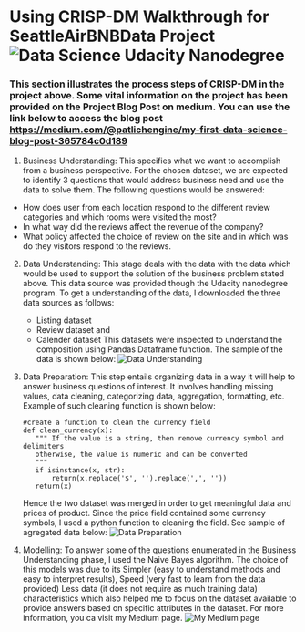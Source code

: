 # Using CRISP-DM Walkthrough for SeattleAirBNBData Project ![Data Science Udacity Nanodegree](https://miro.medium.com/max/1400/1*80Nz4D9AhCjxTfDPsAINGA.jpeg)
### This section illustrates the process steps of CRISP-DM in the project above. Some vital information on the project has been provided on the Project Blog Post on medium. You can use the link below to access the blog post https://medium.com/@patlichengine/my-first-data-science-blog-post-365784c0d189

1. Business Understanding: 
  This specifies what we want to accomplish from a business perspective. For the chosen dataset, we are expected to identify 3 questions that would address business need and use     the data to solve them. The following questions would be answered:
  * How does user from each location respond to the different review categories and which rooms were visited the most?
  * In what way did the reviews affect the revenue of the company?
  * What policy affected the choice of review on the site and in which was do they visitors respond to the reviews.

2. Data Understanding:
   This stage deals with the data with the data which would be used to support the solution of the business problem stated above. This data source was provided though the Udacity nanodegree program. To get a understanding of the data, I downloaded the three data sources as follows:
   * Listing dataset
   * Review dataset and
   * Calender dataset
   This datasets were inspected to understand the composition using Pandas Dataframe function. The sample of the data is shown below:
   ![Data Understanding](https://miro.medium.com/max/875/1*pVf6vajlI7_dNooZNccMCA.jpeg)
   
3. Data Preparation:
   This step entails organizing data in a way it will help to answer business questions of interest. It involves handling missing values, data cleaning, categorizing data,            aggregation, formatting, etc. Example of such cleaning function is shown below:
   ```
   #create a function to clean the currency field
   def clean_currency(x):
      """ If the value is a string, then remove currency symbol and delimiters
      otherwise, the value is numeric and can be converted
      """
      if isinstance(x, str):
          return(x.replace('$', '').replace(',', ''))
      return(x)
   ```
   Hence the two dataset was merged in order to get meaningful data and prices of product. Since the price field contained some currency symbols,        I used a python function      to cleaning the field. See sample of agregated data below:
   ![Data Preparation](https://miro.medium.com/max/751/1*WzLHn5BYP9DGMU9C3OXXRw.jpeg)
   
4.  Modelling:
    To answer some of the questions enumerated in the Business Understanding phase, I used the Naive Bayes algorithm. The choice of this models was due to its Simpler (easy to       understand methods and easy to interpret results), Speed (very fast to learn from the data provided) Less data (it does not require as much training data) characteristics       which also helped me to focus on the dataset available to provide answers based on specific attributes in the dataset.  For more information, you ca visit my Medium page.
    ![My Medium page](https://medium.com/@patlichengine/my-first-data-science-blog-post-365784c0d189)
